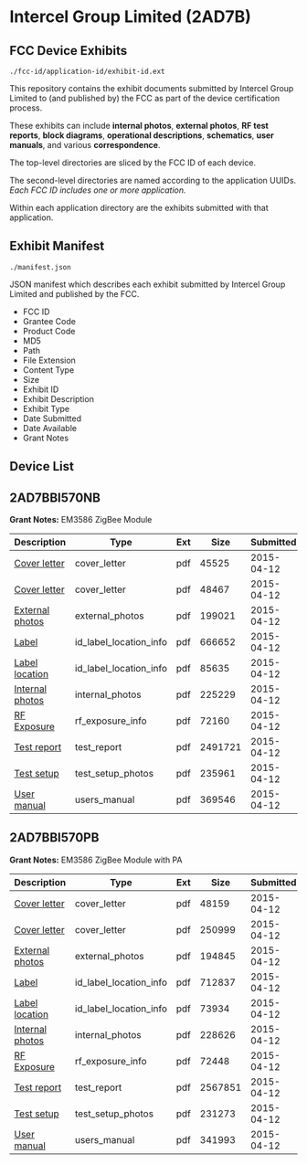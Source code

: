 # Intercel Group Limited (2AD7B)
## FCC Device Exhibits

```
./fcc-id/application-id/exhibit-id.ext
```

This repository contains the exhibit documents submitted by Intercel Group Limited to (and published by) the FCC as part of the device certification process.

These exhibits can include **internal photos**, **external photos**, **RF test reports**, **block diagrams**, **operational descriptions**, **schematics**, **user manuals**, and various **correspondence**.

The top-level directories are sliced by the FCC ID of each device.

The second-level directories are named according to the application UUIDs. *Each FCC ID includes one or more application.*

Within each application directory are the exhibits submitted with that application. 

## Exhibit Manifest

```
./manifest.json
```

JSON manifest which describes each exhibit submitted by Intercel Group Limited and published by the FCC.

- FCC ID
- Grantee Code
- Product Code
- MD5
- Path
- File Extension
- Content Type
- Size
- Exhibit ID
- Exhibit Description
- Exhibit Type
- Date Submitted
- Date Available
- Grant Notes

## Device List
## 2AD7BBI570NB
**Grant Notes:** EM3586 ZigBee Module

| Description | Type | Ext | Size | Submitted | Available |
| ----------- | ---- | --- | ---- | --------- | --------- |
| [Cover letter](2AD7BBI570NB/ba87ac78ccfba4876fe2eeb228ac8aa5/2581822.pdf) | cover_letter | pdf | 45525 | 2015-04-12 | 2015-04-12 |
| [Cover letter](2AD7BBI570NB/ba87ac78ccfba4876fe2eeb228ac8aa5/2581823.pdf) | cover_letter | pdf | 48467 | 2015-04-12 | 2015-04-12 |
| [External photos](2AD7BBI570NB/ba87ac78ccfba4876fe2eeb228ac8aa5/2581824.pdf) | external_photos | pdf | 199021 | 2015-04-12 | 2015-04-12 |
| [Label](2AD7BBI570NB/ba87ac78ccfba4876fe2eeb228ac8aa5/2581825.pdf) | id_label_location_info | pdf | 666652 | 2015-04-12 | 2015-04-12 |
| [Label location](2AD7BBI570NB/ba87ac78ccfba4876fe2eeb228ac8aa5/2581826.pdf) | id_label_location_info | pdf | 85635 | 2015-04-12 | 2015-04-12 |
| [Internal photos](2AD7BBI570NB/ba87ac78ccfba4876fe2eeb228ac8aa5/2581827.pdf) | internal_photos | pdf | 225229 | 2015-04-12 | 2015-04-12 |
| [RF Exposure](2AD7BBI570NB/ba87ac78ccfba4876fe2eeb228ac8aa5/2581829.pdf) | rf_exposure_info | pdf | 72160 | 2015-04-12 | 2015-04-12 |
| [Test report](2AD7BBI570NB/ba87ac78ccfba4876fe2eeb228ac8aa5/2581831.pdf) | test_report | pdf | 2491721 | 2015-04-12 | 2015-04-12 |
| [Test setup](2AD7BBI570NB/ba87ac78ccfba4876fe2eeb228ac8aa5/2581832.pdf) | test_setup_photos | pdf | 235961 | 2015-04-12 | 2015-04-12 |
| [User manual](2AD7BBI570NB/ba87ac78ccfba4876fe2eeb228ac8aa5/2581833.pdf) | users_manual | pdf | 369546 | 2015-04-12 | 2015-04-12 |
## 2AD7BBI570PB
**Grant Notes:** EM3586 ZigBee Module with PA

| Description | Type | Ext | Size | Submitted | Available |
| ----------- | ---- | --- | ---- | --------- | --------- |
| [Cover letter](2AD7BBI570PB/0216a4c06679c01b71aa4d17ea7bc874/2581835.pdf) | cover_letter | pdf | 48159 | 2015-04-12 | 2015-04-12 |
| [Cover letter](2AD7BBI570PB/0216a4c06679c01b71aa4d17ea7bc874/2581836.pdf) | cover_letter | pdf | 250999 | 2015-04-12 | 2015-04-12 |
| [External photos](2AD7BBI570PB/0216a4c06679c01b71aa4d17ea7bc874/2581837.pdf) | external_photos | pdf | 194845 | 2015-04-12 | 2015-04-12 |
| [Label](2AD7BBI570PB/0216a4c06679c01b71aa4d17ea7bc874/2581838.pdf) | id_label_location_info | pdf | 712837 | 2015-04-12 | 2015-04-12 |
| [Label location](2AD7BBI570PB/0216a4c06679c01b71aa4d17ea7bc874/2581839.pdf) | id_label_location_info | pdf | 73934 | 2015-04-12 | 2015-04-12 |
| [Internal photos](2AD7BBI570PB/0216a4c06679c01b71aa4d17ea7bc874/2581840.pdf) | internal_photos | pdf | 228626 | 2015-04-12 | 2015-04-12 |
| [RF Exposure](2AD7BBI570PB/0216a4c06679c01b71aa4d17ea7bc874/2581842.pdf) | rf_exposure_info | pdf | 72448 | 2015-04-12 | 2015-04-12 |
| [Test report](2AD7BBI570PB/0216a4c06679c01b71aa4d17ea7bc874/2581844.pdf) | test_report | pdf | 2567851 | 2015-04-12 | 2015-04-12 |
| [Test setup](2AD7BBI570PB/0216a4c06679c01b71aa4d17ea7bc874/2581845.pdf) | test_setup_photos | pdf | 231273 | 2015-04-12 | 2015-04-12 |
| [User manual](2AD7BBI570PB/0216a4c06679c01b71aa4d17ea7bc874/2581846.pdf) | users_manual | pdf | 341993 | 2015-04-12 | 2015-04-12 |
